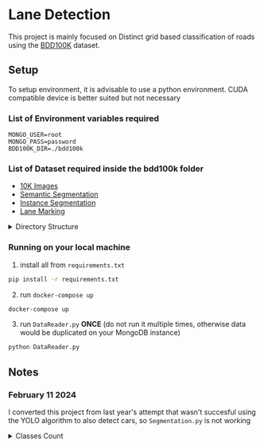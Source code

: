 # Lane Detection
This project is mainly focused on Distinct grid based classification of roads using the [BDD100K](https://bair.berkeley.edu/blog/2018/05/30/bdd/) dataset.

## Setup

To setup environment, it is advisable to use a python environment. CUDA compatible device is better suited but not necessary

### List of Environment variables required
```env
MONGO_USER=root
MONGO_PASS=password
BDD100K_DIR=./bdd100k
```

### List of Dataset required inside the bdd100k folder
- [10K Images](https://doc.bdd100k.com/download.html#id1)
- [Semantic Segmentation](https://doc.bdd100k.com/download.html#semantic-segmentation)
- [Instance Segmentation](https://doc.bdd100k.com/download.html#instance-segmentation)
- [Lane Marking](https://doc.bdd100k.com/download.html#lane-marking)
<details>
<summary>Directory Structure</summary>

```
LaneDetection
├── bdd100k
│   ├── images
│   │   └── 10k
│   │       ├── test
│   │       ├── train
│   │       └── val
│   └── labels
│       ├── ins_seg
│       │   ├── bitmasks
│       │   │   ├── train
│       │   │   └── val
│       │   ├── colormaps
│       │   │   ├── train
│       │   │   └── val
│       │   ├── polygons
│       │   └── rles
│       ├── lane
│       │   ├── colormaps
│       │   │   ├── train
│       │   │   └── val
│       │   ├── masks
│       │   │   ├── train
│       │   │   └── val
│       │   └── polygons
│       └── sem_seg
│           ├── colormaps
│           │   ├── train
│           │   └── val
│           ├── masks
│           │   ├── train
│           │   └── val
│           ├── polygons
│           └── rles
├── env
├── .env
├── models
└── mongoData
```

</details>

### Running on your local machine

1. install all from `requirements.txt`
```bash
pip install -r requirements.txt
```
2. run `docker-compose up`
```bash
docker-compose up
```
3. run `DataReader.py` __ONCE__ (do not run it multiple times, otherwise data would be duplicated on your MongoDB instance)
```bash
python DataReader.py
```

## Notes 

### February 11 2024
I converted this project from last year's attempt that wasn't succesful using the YOLO algorithm to also detect cars, so `Segmentation.py` is not working

<details>
    <summary>Classes Count</summary>
    
```json
{
    "car"                : 71875,
    "pole"               : 60367,
    "vegetation"         : 40929,
    "building"           : 36612,
    "static"             : 31637,
    "traffic sign"       : 21356,
    "sky"                : 18988,
    "street light"       : 16335,
    "traffic light"      : 15123,
    "road"               : 11910,
    "sidewalk"           : 11748,
    "person"             : 9963,
    "terrain"            : 6807,
    "ego vehicle"        : 6757,
    "fence"              : 5046,
    "dynamic"            : 4817,
    "guard rail"         : 4717,
    "truck"              : 3745,
    "traffic sign frame" : 3130,
    "bridge"             : 3089,
    "billboard"          : 2999,
    "banner"             : 2859,
    "ground"             : 2650,
    "wall"               : 2649,
    "lane divider"       : 1640,
    "bus"                : 1638,
    "parking"            : 1129,
    "traffic cone"       : 971,
    "bicycle"            : 830,
    "traffic device"     : 617,
    "polegroup"          : 617,
    "rider"              : 471,
    "parking sign"       : 444,
    "motorcycle"         : 396,
    "caravan"            : 359,
    "unlabeled"          : 339,
    "fire hydrant"       : 265,
    "trash can"          : 237,
    "tunnel"             : 145,
    "bus stop"           : 131,
    "mail box"           : 122,
    "rail track"         : 111,
    "trailer"            : 108,
    "garage"             : 106,
    "train"              : 65
}
```

</details>